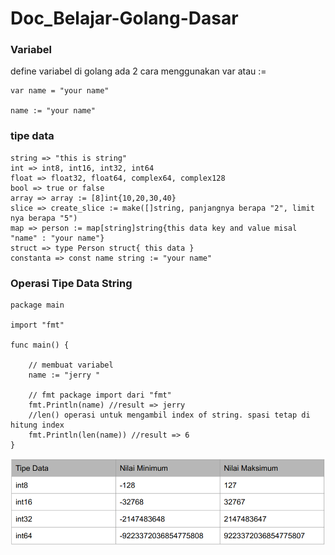 # Doc_Belajar-Golang-Dasar

### Variabel

define variabel di golang ada 2 cara menggunakan var atau :=

```
var name = "your name" 

name := "your name"
```

### tipe data

```
string => "this is string"
int => int8, int16, int32, int64
float => float32, float64, complex64, complex128
bool => true or false
array => array := [8]int{10,20,30,40}
slice => create_slice := make([]string, panjangnya berapa "2", limit nya berapa "5")
map => person := map[string]string{this data key and value misal "name" : "your name"}
struct => type Person struct{ this data }
constanta => const name string := "your name"

```

### Operasi Tipe Data String
```
package main

import "fmt"

func main() {

	// membuat variabel
	name := "jerry "

	// fmt package import dari "fmt"
	fmt.Println(name) //result => jerry
	//len() operasi untuk mengambil index of string. spasi tetap di hitung index
	fmt.Println(len(name)) //result => 6
}
```

![MIX & MAX INT](image.png)




